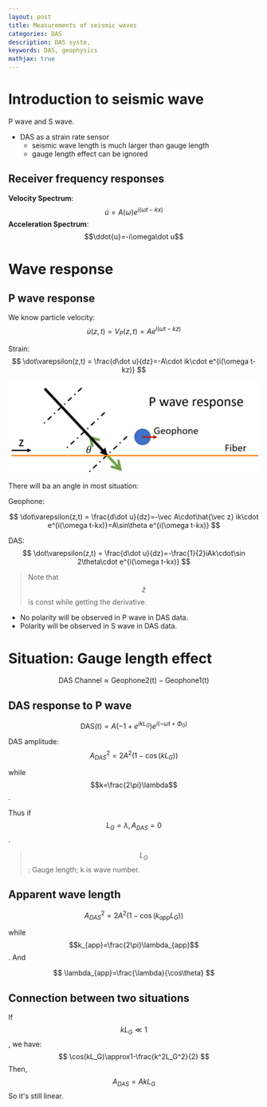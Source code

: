 ```yaml
---
layout: post
title: Measurements of seismic waves
categories: DAS
description: DAS syste,
keywords: DAS, geophysics
mathjax: true
---
```


# Introduction to seismic wave

P wave and S wave.

- DAS as a strain rate sensor
  - seismic wave length is much larger than gauge length
  - gauge length effect can be ignored

## Receiver frequency responses

**Velocity Spectrum**: $$\dot u=A(\omega)e^{i(\omega t-kx)}$$
**Acceleration Spectrum**: $$\ddot{u}=-i\omega\dot u$$

# Wave response

## P wave response

We know particle velocity: 
$$
\dot u(z,t)=V_P(z, t) = Ae^{i(\omega t-kz)}
$$

Strain: 
$$
\dot\varepsilon(z,t) = \frac{d\dot u}{dz}=-A\cdot ik\cdot e^{i(\omega t-kz)}
$$

![](/images/blog/DAS/03_05_1.png)

There will ba an angle in most situation: 

Geophone: 

$$
\dot\varepsilon(z,t) = \frac{d\dot u}{dz}=-\vec A\cdot\hat{\vec z} ik\cdot e^{i(\omega t-kx)}=A\sin\theta e^{i(\omega t-kx)}
$$

DAS: 
$$
\dot\varepsilon(z,t) = \frac{d\dot u}{dz}=-\frac{1}{2}iAk\cdot\sin 2\theta\cdot e^{i(\omega t-kx)}
$$

> Note that $$\hat z$$ is const while getting the derivative.

- No polarity will be observed in P wave in DAS data.
- Polarity will be observed in S wave in DAS data.

# Situation: Gauge length effect

$$
\mathrm{DAS\ Channel\approx Geophone2(t)-Geophone1(t)}
$$

## DAS response to P wave
$$
\mathrm{DAS(t)}=A(-1+e^{ikL_G})e^{i(-\omega t+\Phi_0)}
$$

DAS amplitude: 
$$
A_{DAS}^2=2A^2(1-\cos(kL_G))
$$

while $$k=\frac{2\pi}\lambda$$.

Thus if $$L_G=\lambda, A_{DAS}=0$$.

> $$L_G$$: Gauge length; k is wave number. 

## Apparent wave length

$$
A_{DAS}^2=2A^2(1-\cos(k_{app}L_G))
$$

while $$k_{app}=\frac{2\pi}\lambda_{app}$$. And

$$
\lambda_{app}=\frac{\lambda}{\cos\theta}
$$

## Connection between two situations

If $$kL_G\ll1$$, we have:
$$
\cos(kL_G)\approx1-\frac{k^2L_G^2}{2}
$$
Then, 
$$
A_{DAS}=AkL_G
$$
So it's still linear.